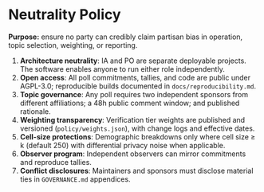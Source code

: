 # Neutrality Policy

**Purpose:** ensure no party can credibly claim partisan bias in operation, topic selection, weighting, or reporting.

1. **Architecture neutrality**: IA and PO are separate deployable projects. The software enables anyone to run either role independently.
2. **Open access**: All poll commitments, tallies, and code are public under AGPL-3.0; reproducible builds documented in `docs/reproducibility.md`.
3. **Topic governance**: Any poll requires two independent sponsors from different affiliations; a 48h public comment window; and published rationale.
4. **Weighting transparency**: Verification tier weights are published and versioned (`policy/weights.json`), with change logs and effective dates.
5. **Cell-size protections**: Demographic breakdowns only where cell size ≥ k (default 250) with differential privacy noise when applicable.
6. **Observer program**: Independent observers can mirror commitments and reproduce tallies.
7. **Conflict disclosures**: Maintainers and sponsors must disclose material ties in `GOVERNANCE.md` appendices.
